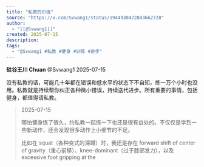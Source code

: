 ```yaml
---
title: "私教的价值"
source: "https://x.com/Svwang1/status/1944938422843662728"
author:
  - "[[@Svwang1]]"
created: 2025-07-15
description:
tags:
  - "@Svwang1 #私教 #健身 #训练 #进步"
---
```

**硅谷王川 Chuan** @Svwang1 2025-07-15

没有私教的话，可能几十年都在错误和低水平的状态下不自知，练一万个小时也没用。私教就是持续帮你纠正各种微小错误，持续迭代进步。所有重要的事情，包括健身，都值得请私教。

> 2025-07-15
> 
> 哪怕健身练了很久，约私教一起练一下也还是很有益处的。不仅仅是学到一些新动作，还会发现很多动作上小细节的不足。
> 
> 比如在 squat（各种变式的深蹲）时，我还是存在 forward shift of center of gravity（重心前移）、knee-dominant（过于膝部发力），以及 excessive foot gripping at the

